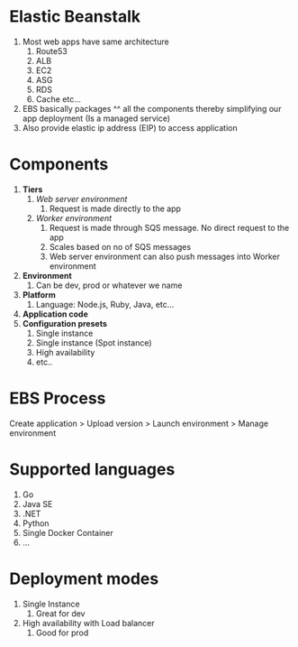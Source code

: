 

# Elastic Beanstalk

1. Most web apps have same architecture
   1. Route53
   2. ALB
   3. EC2
   4. ASG
   5. RDS
   6. Cache etc...
2. EBS basically packages ^^ all the components thereby simplifying our app deployment (Is a managed service)
3. Also provide elastic ip address (EIP) to access application

# Components


1. **Tiers**
   1. _Web server environment_
       1. Request is made directly to the app
   2. _Worker environment_
      1. Request is made through SQS message. No direct request to the app
      2. Scales based on no of SQS messages
      3. Web server environment can also push messages into Worker environment
2. **Environment**
   1. Can be dev, prod or whatever we name
3. **Platform**
   1. Language: Node.js, Ruby, Java, etc...
4. **Application code**
5. **Configuration presets**
   1. Single instance
   2. Single instance (Spot instance)
   3. High availability
   4. etc..
   

# EBS Process

Create application > Upload version > Launch environment > Manage environment

# Supported languages

1. Go
2. Java SE
3. .NET
4. Python
5. Single Docker Container
6. ...
      
# Deployment modes

1. Single Instance
   1. Great for dev
2. High availability with Load balancer
   1. Good for prod